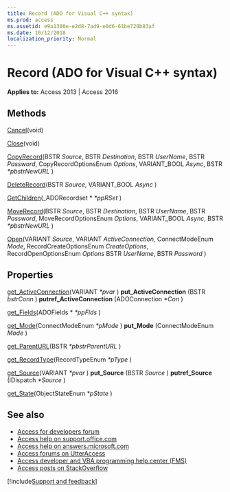 ```yaml
---
title: Record (ADO for Visual C++ syntax)
ms.prod: access
ms.assetid: e9a1300e-e2d8-7ad9-e0d6-61be720b83af
ms.date: 10/12/2018
localization_priority: Normal
---
```



# Record (ADO for Visual C++ syntax)

**Applies to:** Access 2013 | Access 2016

## Methods

[Cancel](https://msdn.microsoft.com/library/747edc04-a5cc-3631-2d0b-82e7e41a76b7%28Office.15%29.aspx)(void) 

[Close](https://msdn.microsoft.com/library/26a7cced-ebeb-70be-f5de-96a35711bc37%28Office.15%29.aspx)(void) 

[CopyRecord](https://msdn.microsoft.com/library/724e4358-f216-8e47-5bab-c72770ece5a4%28Office.15%29.aspx)(BSTR _Source_, BSTR _Destination_, BSTR _UserName_, BSTR _Password_, CopyRecordOptionsEnum _Options_, VARIANT_BOOL _Async_, BSTR _*pbstrNewURL_ ) 

[DeleteRecord](https://msdn.microsoft.com/library/ba71187f-e580-bba8-f41b-bedfa0bc2b04%28Office.15%29.aspx)(BSTR _Source_, VARIANT_BOOL _Async_ ) 

[GetChildren](https://msdn.microsoft.com/library/998cf640-ffc7-51e1-4d1e-4797f7cdea4a%28Office.15%29.aspx)(_ADORecordset * _*ppRSet_ ) 

[MoveRecord](https://msdn.microsoft.com/library/efc341a2-0e08-a838-5925-8d4c46377e48%28Office.15%29.aspx)(BSTR _Source_, BSTR _Destination_, BSTR _UserName_, BSTR _Password_, MoveRecordOptionsEnum _Options_, VARIANT_BOOL _Async_, BSTR _*pbstrNewURL_ ) 

[Open](https://msdn.microsoft.com/library/ba71c5c7-326e-d3b6-0e74-e8343ee6896f%28Office.15%29.aspx)(VARIANT _Source_, VARIANT _ActiveConnection_, ConnectModeEnum _Mode_, RecordCreateOptionsEnum _CreateOptions_, RecordOpenOptionsEnum _Options_ BSTR _UserName_, BSTR _Password_ )

## Properties

[get_ActiveConnection](https://msdn.microsoft.com/library/5501b2d7-b62c-5fff-1edd-2b7efb3f8c4a%28Office.15%29.aspx)(VARIANT  _*pvar_ ) **put_ActiveConnection** (BSTR _bstrConn_ ) **putref_ActiveConnection** (ADOConnection _*Con_ ) 

[get_Fields](https://msdn.microsoft.com/library/029aa738-8726-54a6-1813-b152813948bc%28Office.15%29.aspx)(ADOFields * _*ppFlds_ ) 

[get_Mode](https://msdn.microsoft.com/library/62086f4f-8624-16c4-dae1-a17475d1864d%28Office.15%29.aspx)(ConnectModeEnum  _*pMode_ ) **put_Mode** (ConnectModeEnum _Mode_ ) 

[get_ParentURL](https://msdn.microsoft.com/library/ec7ec476-6f9e-8486-fe02-74995975df5c%28Office.15%29.aspx)(BSTR  _*pbstrParentURL_ ) 

[get_RecordType](https://msdn.microsoft.com/library/a42001a6-7312-162d-dd71-c82f8c9d527f%28Office.15%29.aspx)(RecordTypeEnum  _*pType_ ) 

[get_Source](https://msdn.microsoft.com/library/f36f0f5f-4493-d8c5-db4b-c72f5031bcb3%28Office.15%29.aspx)(VARIANT  _*pvar_ ) **put_Source** (BSTR _Source_ ) **putref_Source** (IDispatch _*Source_ ) 

[get_State](https://msdn.microsoft.com/library/ade0a50c-e2d8-23ac-4ea9-b012fedcd5db%28Office.15%29.aspx)(ObjectStateEnum  _*pState_ )

## See also

- [Access for developers forum](https://social.msdn.microsoft.com/Forums/office/home?forum=accessdev)
- [Access help on support.office.com](https://support.office.com/search/results?query=Access)
- [Access help on answers.microsoft.com](https://answers.microsoft.com/)
- [Access forums on UtterAccess](http://www.utteraccess.com/forum/index.php?act=idx)
- [Access developer and VBA programming help center (FMS)](http://www.fmsinc.com/MicrosoftAccess/developer/)
- [Access posts on StackOverflow](https://stackoverflow.com/questions/tagged/ms-access)

[!include[Support and feedback](~/includes/feedback-boilerplate.md)]